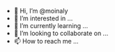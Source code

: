 - 👋 Hi, I’m @moinaly
- 👀 I’m interested in ...
- 🌱 I’m currently learning ...
- 💞️ I’m looking to collaborate on ...
- 📫 How to reach me ...

<!---
moinaly/moinaly is a ✨ special ✨ repository because its `README.md` (this file) appears on your GitHub profile.
You can click the Preview link to take a look at your changes.
--->

